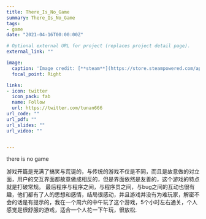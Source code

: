 ```yaml
---
title: There_Is_No_Game
summary: There_Is_No_Game
tags:
- game
date: "2021-04-16T00:00:00Z"

# Optional external URL for project (replaces project detail page).
external_link: ""

image:
  caption: 'Image credit: [**steam**](https://store.steampowered.com/app/1240210/There_Is_No_Game_Wrong_Dimension/)'
  focal_point: Right

links:
- icon: twitter
  icon_pack: fab
  name: Follow
  url: https://twitter.com/tunan666
url_code: ""
url_pdf: ""
url_slides: ""
url_video: ""


---
```


there is no game

游戏开篇是充满了搞笑与荒诞的，与传统的游戏不仅是不同，而且是故意做的对立面，用户的交互界面都故意做成相反的，但是界面依然是友善的，这个游戏的特点就是打破常规。
最后程序与程序之间，与程序员之间，与bug之间的互动也很有趣，他们都有了人的思想和感情，结局很感动，并且游戏并没有为难玩家，解密不会的话是有提示的，我在一个周六的中午玩了这个游戏，5个小时左右通关，个人感觉是很舒服的游戏，适合一个人花一下午玩，很放松.



